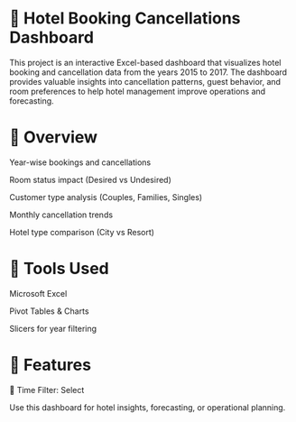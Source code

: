 # 🏨 Hotel Booking Cancellations Dashboard

This project is an interactive Excel-based dashboard that visualizes hotel booking and cancellation data from the years 2015 to 2017. The dashboard provides valuable insights into cancellation patterns, guest behavior, and room preferences to help hotel management improve operations and forecasting.

# 📁 Overview

Year-wise bookings and cancellations

Room status impact (Desired vs Undesired)

Customer type analysis (Couples, Families, Singles)

Monthly cancellation trends

Hotel type comparison (City vs Resort)


# 📁 Tools Used

Microsoft Excel

Pivot Tables & Charts

Slicers for year filtering


# 📌 Features

  📅 Time Filter: Select






Use this dashboard for hotel insights, forecasting, or operational planning.

